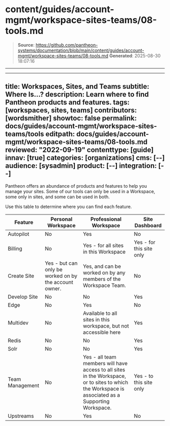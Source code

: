 # content/guides/account-mgmt/workspace-sites-teams/08-tools.md

> **Source**: https://github.com/pantheon-systems/documentation/blob/main/content/guides/account-mgmt/workspace-sites-teams/08-tools.md
> **Generated**: 2025-08-30 18:07:16

---

---
title: Workspaces, Sites, and Teams
subtitle: Where Is...?
description: Learn where to find Pantheon products and features.
tags: [workspaces, sites, teams]
contributors: [wordsmither]
showtoc: false
permalink: docs/guides/account-mgmt/workspace-sites-teams/tools
editpath: docs/guides/account-mgmt/workspace-sites-teams/08-tools.md
reviewed: "2022-09-19"
contenttype: [guide]
innav: [true]
categories: [organizations]
cms: [--]
audience: [sysadmin]
product: [--]
integration: [--]
---

Pantheon offers an abundance of products and features to help you manage your sites.   Some of our tools can only be used in a Workspace, some only in sites, and some can be used in both.

Use this table to determine where you can find each feature.

| Feature          | Personal Workspace | Professional Workspace | Site Dashboard |
| ---------------- | ------------------ | ---------------------- | -------------- |
| Autopilot        | No                 | Yes                    | No             |
| Billing          | No                 | Yes - for all sites in this Workspace                   | Yes - for this site only           |
| Create Site      | Yes - but can only be worked on by the account owner.               | Yes, and can be worked on by any members of the Workspace Team.                    | No             |
| Develop Site     | No                 | No                     | Yes            |
| Edge             | No                 | Yes                    | No             |
| Multidev         | No                 | Available to all sites in this workspace, but not accessible here | Yes |
| Redis            | No                 | No                     | Yes            |
| Solr             | No                 | No                     | Yes            |
| Team Management  | No                 | Yes - all team members will have access to all sites in the Workspace, or to sites to which the Workspace is associated as a Supporting Workspace.                   | Yes - to this site only           |
| Upstreams        | No                 | Yes                    | No             |
